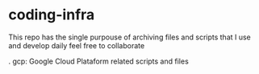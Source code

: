 # coding-infra

This repo has the single purpouse of archiving files and scripts that I use and develop daily feel free to collaborate

  . gcp: Google Cloud Plataform related scripts and files
